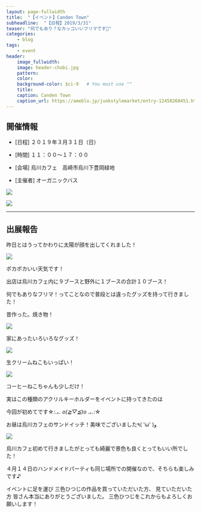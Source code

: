 ```yaml
---
layout: page-fullwidth
title:  "【イベント】Canden Town"
subheadline:  "【日程】2019/3/31"
teaser: "何でもあり？なカッコいいフリマです🎪"
categories:
    - blog
tags:
    - event
header:
    image_fullwidth:
    image: header-chobi.jpg
    pattern:
    color:
    background-color: $ci-9   # You must use ""
    title:
    caption: Canden Town
    caption_url: https://ameblo.jp/junkstylemarket/entry-12450260451.html
---
```


## 開催情報

* [日程] ２０１９年３月３１日（日）

* [時間] １１：００～１７：００

* [会場] 烏川カフェ　高崎市烏川下豊岡緑地

* [主催者] オーガニックバス

![](https://lh3.googleusercontent.com/pw/ACtC-3dN-ndZjn6TK15Rk3R0Gmujd-QOF_EhaS4tb_yi0iqxEWdH4_wTf-Xc7cbqWC8PEGRetS1mv3Rfthz3CK-CcogPhtkCdEIQMzK0aTUGc5qx2a2jLHvH3R4Hl5mV3RmspZaU9YVGgr46u89--DtiIV6X=w451-h635-no?authuser=2)

![](https://lh3.googleusercontent.com/pw/ACtC-3fLQwORDlFjqeswFY5riowJGplXAhiJKYTIUyfzQsh5IZaem9YyF5HwsfNs6w9FwCDVg-oAS3f9r676bncyqaBc7jYSlWIqqfd1n0eAjJx16OjSEPOM_bOzhWxS1Qwli2qtL4tIp98feC5K6b0LhbG4=w451-h635-no?authuser=2)

---

## 出展報告

昨日とはうってかわりに太陽が顔を出してくれました！

![](https://lh3.googleusercontent.com/pw/ACtC-3dlLGOBqooqg9W7B5R2uzz6k9oMgNlmqB79JPMgCIC9MXKRw6ZaQTeXp9IlWF8xHUyE9wGCFO2HYe-dThxx1X-_fOSltNW6a6YFdN1bMNLe4ZFKHb5IPa9xpd1yIlB_YTQgli8_YZZT9ibM8JFvUDfx=w847-h635-no?authuser=2)

ポカポカいい天気です！

出店は烏川カフェ内に９ブースと野外に１ブースの合計１０ブース！

何でもありなフリマ！ってことなので普段とは違ったグッズを持って行きました！

昔作った。焼き物！

![](https://lh3.googleusercontent.com/pw/ACtC-3f3LT8PuiHfuEhjoI1dxaIvKz6tQ9GoEH6jiMtfAyPb_VgpHg9ZnnDV-tcXrgxRhEuT4qVYO77cMoynZSLKPhumNbMqkog6JCDKMB-ESeJ8pVSzIsQiLEpXHX_ZIAkpzOFmeO2D25JpN9G1p_YCkGhN=w477-h635-no?authuser=2)


家にあったいろいろなグッズ！

![](https://lh3.googleusercontent.com/pw/ACtC-3fJ5TzzBYRFr0olfhO6pXjoTwz-Q2f419D0Udi44mkuzig788lEowerN3CzspWs9WMzGRWnlsuAsDDYNfoQ65_pqJ93MBaMhx1nCyyIYKNZ36ncuZ2IV0L_JPR6cWdrR20xQBssXmVqthalAnbaijmb=w477-h635-no?authuser=2)

生クリームねこもいっぱい！

![](https://lh3.googleusercontent.com/pw/ACtC-3dLiOA9MfLPNR2c_vm18I_Uhp1BJXijJFF0rwkgIF7LClNy3y0zy_qrKLyQN-O5NCMz6uHuDjoPZozPV-IsA4gZyPaav2J0QZqI6S3tG3iiXf_5OlDu_R2rVsdbnAKr3I6QH7M8c2BZT5JAOMpPF0C0=w847-h635-no?authuser=2)

コーヒーねこちゃんも少しだけ！

実はこの種類のアクリルキーホルダーをイベントに持ってきたのは

今回が初めてです☆*:.｡. o(≧▽≦)o .｡.:*☆

お昼は烏川カフェのサンドイッチ！美味でございました٩( 'ω' )و

![](https://lh3.googleusercontent.com/pw/ACtC-3dXZK5sxEW6y9J5Xz6F2SHa_12Y41EwT402km2Q8ovxckSKklVDzUfN2p0WYdCncETiDaZbKR5bcOBAySm-QOy25PFwS43QoOoqixKP9H9OtIqdp-2TPAQ9ZgiDNE0iMyoTqIiRjsE7x2Z2jJUjW7pa=w847-h635-no?authuser=2)

烏川カフェ初めて行きましたがとっても綺麗で景色も良くとってもいい所でした！

４月１４日のハンドメイドパーティも同じ場所での開催なので、そちらも楽しみです♪

イベントに足を運び 三色ひつじの作品を買っていただいた方、 見ていただいた方 皆さん本当にありがとうございました。 三色ひつじをこれからもよろしくお願いします！